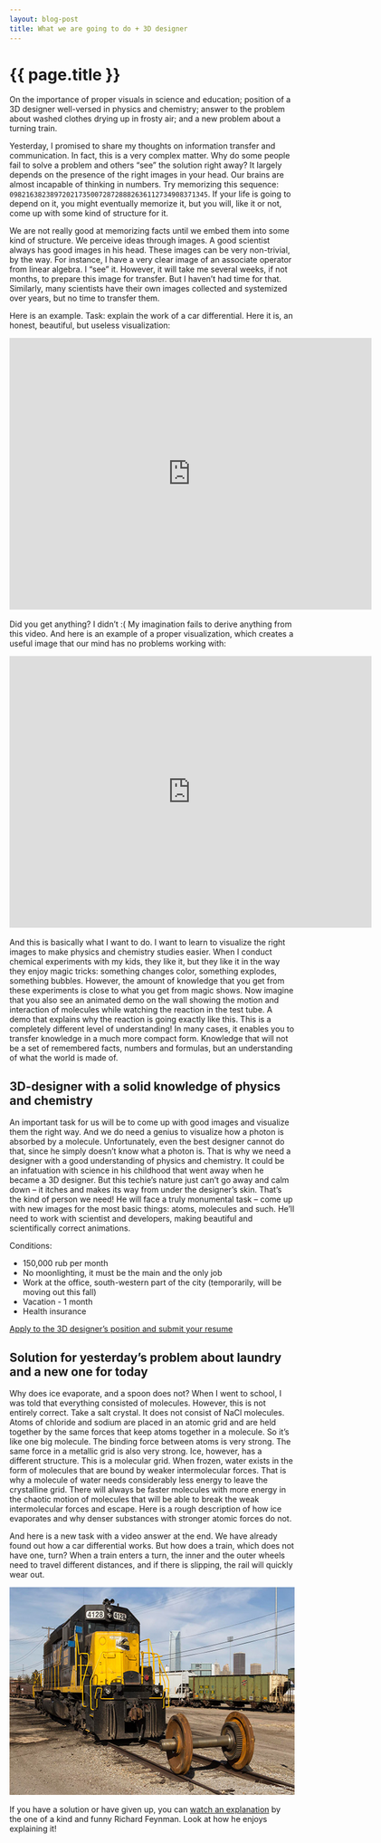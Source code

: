 ```yaml
---
layout: blog-post
title: What we are going to do + 3D designer
---
```


# {{ page.title }}

On the importance of proper visuals in science and education; position of a 3D designer well-versed in physics and chemistry; 
answer to the problem about washed clothes drying up in frosty air; and a new problem about a turning train.

Yesterday, I promised to share my thoughts on information transfer and communication. In fact, this is a very complex matter. 
Why do some people fail to solve a problem and others “see” the solution right away? It largely depends on the presence of 
the right images in your head. Our brains are almost incapable of thinking in numbers. 
Try memorizing this sequence: <code>0982163823897202173500728728882636112734908371345</code>. 
If your life is going to depend on it, you might eventually memorize it, but you will, like it or not, come up with some kind of structure for it.

We are not really good at memorizing facts until we embed them into some kind of structure. We perceive ideas through images. 
A good scientist always has good images in his head. These images can be very non-trivial, by the way. 
For instance, I have a very clear image of an associate operator from linear algebra. I “see” it. 
However, it will take me several weeks, if not months, to prepare this image for transfer. 
But I haven’t had time for that. Similarly, many scientists have their own images collected and systemized over years, but no time to transfer them.

Here is an example. Task: explain the work of a car differential. Here it is, an honest, beautiful, but useless visualization:

<iframe width="640" height="480" src="http://www.youtube.com/embed/lN_xGRt_vVY?rel=0" frameborder="0" allowfullscreen></iframe>
<br/>

Did you get anything? I didn’t :( My imagination fails to derive anything from this video. 
And here is an example of a proper visualization, which creates a useful image that our mind has no problems working with:

<iframe width="640" height="480" src="http://www.youtube.com/embed/yYAw79386WI?rel=0&start=200" frameborder="0" allowfullscreen></iframe>
<br/>

And this is basically what I want to do. I want to learn to visualize the right images to make physics and chemistry studies easier. 
When I conduct chemical experiments with my kids, they like it, but they like it in the way they enjoy magic tricks: 
something changes color, something explodes, something bubbles. However, the amount of knowledge that you get from these 
experiments is close to what you get from magic shows. Now imagine that you also see an animated demo on the wall showing the 
motion and interaction of molecules while watching the reaction in the test tube. 
A demo that explains why the reaction is going exactly like this. This is a completely different level of understanding! 
In many cases, it enables you to transfer knowledge in a much more compact form. 
Knowledge that will not be a set of remembered facts, numbers and formulas, but an understanding of what the world is made of.

## 3D-designer with a solid knowledge of physics and chemistry

An important task for us will be to come up with good images and visualize them the right way. And we do need a genius to 
visualize how a photon is absorbed by a molecule. Unfortunately, even the best designer cannot do that, since he simply 
doesn’t know what a photon is. That is why we need a designer with a good understanding of physics and chemistry. 
It could be an infatuation with science in his childhood that went away when he became a 3D designer. 
But this techie’s nature just can’t go away and calm down – it itches and makes its way from under the designer’s skin. 
That’s the kind of person we need! He will face a truly monumental task – come up with new images for the most basic things: 
atoms, molecules and such. He’ll need to work with scientist and developers, making beautiful and scientifically correct animations.

Conditions:

* 150,000 rub per month
* No moonlighting, it must be the main and the only job
* Work at the office, south-western part of the city (temporarily, will be moving out this fall)
* Vacation - 1 month
* Health insurance

<a class="btn btn-primary btn-lg active" href="http://www.it-dominanta.ru/ru/resume_applications/new?vacancy_id=325" role="button">Apply to the 3D designer’s position and submit your resume</a>

## Solution for yesterday’s problem about laundry and a new one for today

Why does ice evaporate, and a spoon does not? When I went to school, I was told that everything consisted of molecules. 
However, this is not entirely correct. Take a salt crystal. It does not consist of NaCl molecules. 
Atoms of chloride and sodium are placed in an atomic grid and are held together by the same forces that keep atoms together in a molecule. 
So it’s like one big molecule. The binding force between atoms is very strong. The same force in a metallic grid is also very strong. 
Ice, however, has a different structure. This is a molecular grid. When frozen, water exists in the form of molecules 
that are bound by weaker intermolecular forces. That is why a molecule of water needs considerably less energy to leave 
the crystalline grid. There will always be faster molecules with more energy in the chaotic motion of molecules that will 
be able to break the weak intermolecular forces and escape. Here is a rough description of how ice evaporates and why 
denser substances with stronger atomic forces do not.

And here is a new task with a video answer at the end. We have already found out how a car differential works. 
But how does a train, which does not have one, turn? When a train enters a turn, the inner and the outer 
wheels need to travel different distances, and if there is slipping, the rail will quickly wear out.

<a href="https://www.flickr.com/photos/katsrcool/12573192603"><img src="/images/blog/trainwheels.jpg" width="600" height="367" alt="Train wheels"></a>

If you have a solution or have given up, you can <a href="http://www.youtube.com/watch?v=y7h4OtFDnYE">watch an explanation</a> by the one of a kind and funny Richard Feynman. Look at how he enjoys explaining it!